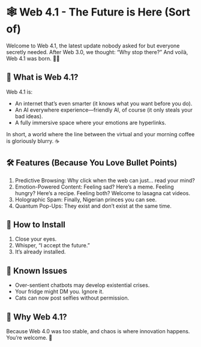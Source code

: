 # 🕸️ Web 4.1 - The Future is Here (Sort of)

Welcome to Web 4.1, the latest update nobody asked for but everyone secretly needed. After Web 3.0, we thought: “Why stop there?” And voilà, Web 4.1 was born. 🤖✨

## 🎩 What is Web 4.1?

Web 4.1 is:
  -	An internet that’s even smarter (it knows what you want before you do).
  -	An AI everywhere experience—friendly AI, of course (it only steals your bad ideas).
  -	A fully immersive space where your emotions are hyperlinks.

In short, a world where the line between the virtual and your morning coffee is gloriously blurry. ☕

## 🛠️ Features (Because You Love Bullet Points)

  1.	Predictive Browsing: Why click when the web can just… read your mind?
  2.	Emotion-Powered Content: Feeling sad? Here’s a meme. Feeling hungry? Here’s a recipe. Feeling both? Welcome to lasagna cat videos.
  3.	Holographic Spam: Finally, Nigerian princes you can see.
  4.	Quantum Pop-Ups: They exist and don’t exist at the same time.

## 🚀 How to Install

  1.	Close your eyes.
  2.	Whisper, “I accept the future.”
  3.	It’s already installed.

 ## 🐞 Known Issues

  -	Over-sentient chatbots may develop existential crises.
  -	Your fridge might DM you. Ignore it.
  -	Cats can now post selfies without permission.

## 🤷 Why Web 4.1?

Because Web 4.0 was too stable, and chaos is where innovation happens. You’re welcome. 🎉
